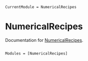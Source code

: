 ```@meta
CurrentModule = NumericalRecipes
```

# NumericalRecipes

Documentation for [NumericalRecipes](https://github.com/cactus-proj/NumericalRecipes.jl).

```@index
```

```@autodocs
Modules = [NumericalRecipes]
```
